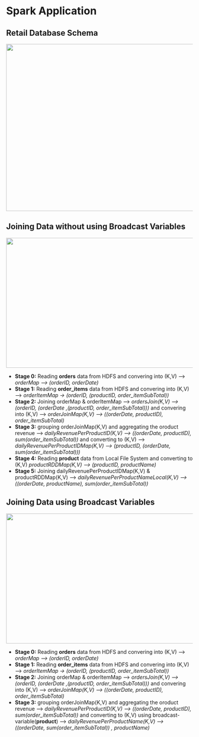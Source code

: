 # Spark Application

## Retail Database Schema 

<p align="center">
  <img width="700" height="450" src="https://user-images.githubusercontent.com/7428555/33092798-37222b68-cec9-11e7-8595-d0b2f4a1333b.jpg">
</p>


## Joining Data without using Broadcast Variables

<p align="center">
  <img width="700" height="350" src="https://user-images.githubusercontent.com/7428555/33091792-1f402aa2-cec6-11e7-981b-0781cb991dd7.PNG">
</p>

- **Stage 0:** Reading **orders** data from HDFS and convering into (K,V) --> *orderMap --> (orderID, orderDate)*
- **Stage 1:** Reading **order_items** data from HDFS and convering into (K,V) --> *orderItemMap -> (orderID, (productID, order_itemSubTotal))*
- **Stage 2:** Joining orderMap & orderItemMap --> *ordersJoin(K,V) --> (orderID, (orderDate ,(productID, order_itemSubTotal)))* and convering into (K,V) --> *orderJoinMap(K,V) --> ((orderDate, productID), order_itemSubTotal)*
- **Stage 3:** grouping orderJoinMap(K,V) and aggregating the oroduct revenue --> *dailyRevenuePerProductID(K,V) --> ((orderDate, productID), sum(order_itemSubTotal))* and converting to (K,V) --> *dailyRevenuePerProductIDMap(K,V) --> (productID, (orderDate, sum(order_itemSubTotal)))*
- **Stage 4:** Reading **product** data from Local File System and converting to (K,V) *productRDDMap(K,V) --> (productID, productName)*
- **Stage 5:** Joining dailyRevenuePerProductIDMap(K,V) & productRDDMap(K,V) --> *dailyRevenuePerProductNameLocal(K,V) --> ((orderDate, productName), sum(order_itemSubTotal))*

## Joining Data using Broadcast Variables
<p align="center">
  <img width="700" height="350" src="https://user-images.githubusercontent.com/7428555/33142228-b135e1b4-cf83-11e7-9d21-2cc923e9412c.PNG">
</p>

- **Stage 0:** Reading **orders** data from HDFS and convering into (K,V) --> *orderMap --> (orderID, orderDate)*
- **Stage 1:** Reading **order_items** data from HDFS and convering into (K,V) --> *orderItemMap -> (orderID, (productID, order_itemSubTotal))*
- **Stage 2:** Joining orderMap & orderItemMap --> *ordersJoin(K,V) --> (orderID, (orderDate ,(productID, order_itemSubTotal)))* and convering into (K,V) --> *orderJoinMap(K,V) --> ((orderDate, productID), order_itemSubTotal)*
- **Stage 3:** grouping orderJoinMap(K,V) and aggregating the oroduct revenue --> *dailyRevenuePerProductID(K,V) --> ((orderDate, productID), sum(order_itemSubTotal))* and converting to (K,V) using broadcast-variable(**product**) -->  *dailyRevenuePerProductName(K,V) --> ((orderDate, sum(order_itemSubTotal)) , productName)*


